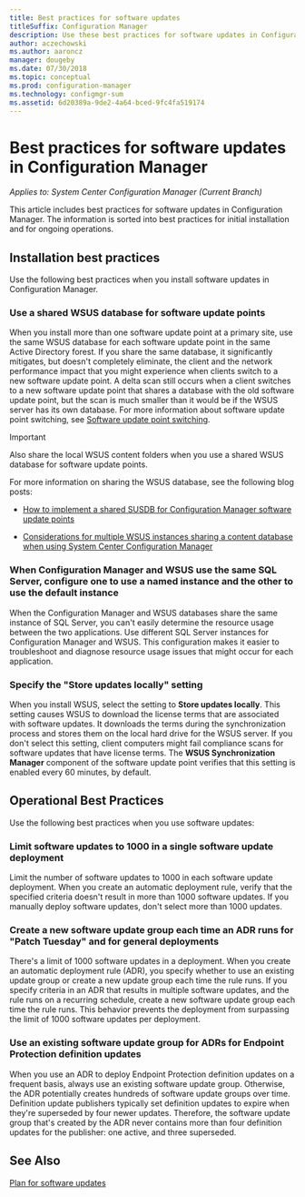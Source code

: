 ```yaml
---
title: Best practices for software updates
titleSuffix: Configuration Manager
description: Use these best practices for software updates in Configuration Manager.
author: aczechowski
ms.author: aaroncz
manager: dougeby
ms.date: 07/30/2018
ms.topic: conceptual
ms.prod: configuration-manager
ms.technology: configmgr-sum
ms.assetid: 6d20389a-9de2-4a64-bced-9fc4fa519174
---
```

# Best practices for software updates in Configuration Manager

*Applies to: System Center Configuration Manager (Current Branch)*

This article includes best practices for software updates in Configuration Manager. The information is sorted into best practices for initial installation and for ongoing operations.  



## <a name="bkmk_install"></a> Installation best practices  

Use the following best practices when you install software updates in Configuration Manager.  


### <a name="bkmk_shared-susdb"></a> Use a shared WSUS database for software update points  

When you install more than one software update point at a primary site, use the same WSUS database for each software update point in the same Active Directory forest. If you share the same database, it significantly mitigates, but doesn't completely eliminate, the client and the network performance impact that you might experience when clients switch to a new software update point. A delta scan still occurs when a client switches to a new software update point that shares a database with the old software update point, but the scan is much smaller than it would be if the WSUS server has its own database. For more information about software update point switching, see [Software update point switching](/sccm/sum/plan-design/plan-for-software-updates#BKMK_SUPSwitching).  

> [!IMPORTANT]  
>  Also share the local WSUS content folders when you use a shared WSUS database for software update points.  

For more information on sharing the WSUS database, see the following blog posts:  

- [How to implement a shared SUSDB for Configuration Manager software update points](https://blogs.technet.microsoft.com/configurationmgr/2016/10/12/how-to-implement-a-shared-susdb-for-configuration-manager-software-update-points/)  

- [Considerations for multiple WSUS instances sharing a content database when using System Center Configuration Manager](https://blogs.technet.microsoft.com/wsus/2014/03/22/considerations-for-multiple-wsus-instances-sharing-a-content-database-when-using-system-center-configuration-manager-but-without-network-load-balancing-nlb/)  


### <a name="bkmk_sql-instance"></a> When Configuration Manager and WSUS use the same SQL Server, configure one to use a named instance and the other to use the default instance  

When the Configuration Manager and WSUS databases share the same instance of SQL Server, you can't easily determine the resource usage between the two applications. Use different SQL Server instances for Configuration Manager and WSUS. This configuration makes it easier to troubleshoot and diagnose resource usage issues that might occur for each application.  


### <a name="bkmk_store-local"></a> Specify the "Store updates locally" setting  

When you install WSUS, select the setting to **Store updates locally**. This setting causes WSUS to download the license terms that are associated with software updates. It downloads the terms during the synchronization process and stores them on the local hard drive for the WSUS server. If you don't select this setting, client computers might fail compliance scans for software updates that have license terms. The **WSUS Synchronization Manager** component of the software update point verifies that this setting is enabled every 60 minutes, by default.  



## <a name="bkmk_operation"></a> Operational Best Practices  

Use the following best practices when you use software updates:  


### <a name="bkmk_object-limit"></a> Limit software updates to 1000 in a single software update deployment  

Limit the number of software updates to 1000 in each software update deployment. When you create an automatic deployment rule, verify that the specified criteria doesn't result in more than 1000 software updates. If you manually deploy software updates, don't select more than 1000 updates.  


### <a name="bkmk_new-group"></a> Create a new software update group each time an ADR runs for "Patch Tuesday" and for general deployments  

There's a limit of 1000 software updates in a deployment. When you create an automatic deployment rule (ADR), you specify whether to use an existing update group or create a new update group each time the rule runs. If you specify criteria in an ADR that results in multiple software updates, and the rule runs on a recurring schedule, create a new software update group each time the rule runs. This behavior prevents the deployment from surpassing the limit of 1000 software updates per deployment.  


### <a name="bkmk_same-group"></a> Use an existing software update group for ADRs for Endpoint Protection definition updates  

When you use an ADR to deploy Endpoint Protection definition updates on a frequent basis, always use an existing software update group. Otherwise, the ADR potentially creates hundreds of software update groups over time. Definition update publishers typically set definition updates to expire when they're superseded by four newer updates. Therefore, the software update group that's created by the ADR never contains more than four definition updates for the publisher: one active, and three superseded.  



## See Also  
 [Plan for software updates](/sccm/sum/plan-design/plan-for-software-updates)
